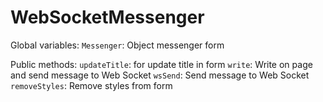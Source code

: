 # WebSocketMessenger

Global variables:
  `Messenger`: Object messenger form
  
Public methods:
  `updateTitle`: for update title in form
  `write`: Write on page and send message to Web Socket
  `wsSend`: Send message to Web Socket
  `removeStyles`: Remove styles from form
